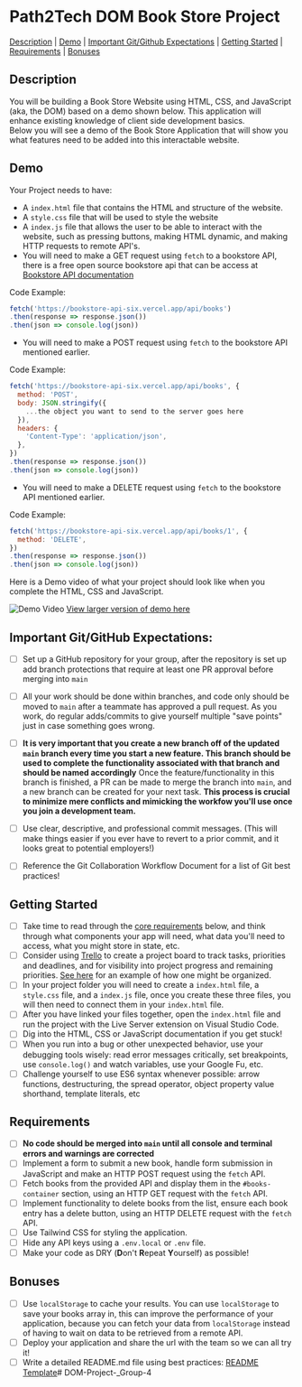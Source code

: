 # Path2Tech DOM Book Store Project
[Description](#description) | [Demo](#demo) | [Important Git/Github Expectations](#important-gitgithub-expectations) | [Getting Started](#getting-started) | [Requirements](#getting-started) | [Bonuses](#bonuses)
## Description
You will be building a Book Store Website using HTML, CSS, and JavaScript (aka, the DOM) based on a demo shown below. This application will enhance existing knowledge of client side development basics.
<br>
Below you will see a demo of the Book Store Application that will show you what features need to be added into this interactable website.

## Demo
Your Project needs to have:
- A `index.html` file that contains the HTML and structure of the website.
- A `style.css` file that will be used to style the website
- A `index.js` file that allows the user to be able to interact with the website, such as pressing buttons, making HTML dynamic, and making HTTP requests to remote API's.
- You will need to make a GET request using `fetch` to a bookstore API, there is a free open source bookstore api that can be access at [Bookstore API documentation](https://bookstore-api-six.vercel.app/)

Code Example:
```JavaScript
fetch('https://bookstore-api-six.vercel.app/api/books')
.then(response => response.json())
.then(json => console.log(json))
```
- You will need to make a POST request using `fetch` to the bookstore API mentioned earlier.

Code Example:
```JavaScript
fetch('https://bookstore-api-six.vercel.app/api/books', {
  method: 'POST',
  body: JSON.stringify({
    ...the object you want to send to the server goes here
  }),
  headers: {
    'Content-Type': 'application/json',
  },
})
.then(response => response.json())
.then(json => console.log(json))
```
- You will need to make a DELETE request using `fetch` to the bookstore API mentioned earlier.

Code Example:
```JavaScript
fetch('https://bookstore-api-six.vercel.app/api/books/1', {
  method: 'DELETE',
})
.then(response => response.json())
.then(json => console.log(json))
```
Here is a Demo video of what your project should look like when you complete the HTML, CSS and JavaScript.

![Demo Video](assets/DOM%20Book%20Store%20Project%20Demo.gif)
[View larger version of demo here](https://app.screencastify.com/v3/watch/MgYl5U5QzdwMSH11lG30)

## Important Git/GitHub Expectations:
- [ ] Set up a GitHub repository for your group, after the repository is set up add branch protections that require at least one PR approval before merging into `main`
- [ ] All your work should be done within branches, and code only should be moved to `main` after a teammate has approved a pull request. As you work, do regular adds/commits to give yourself multiple "save points" just in case something goes wrong.
- [ ] <strong>It is very important that you create a new branch off of the updated `main` branch every time you start a new feature. This branch should be used to complete the functionality associated with that branch and should be named accordingly</strong> Once the feature/functionality in this branch is finished, a PR can be made to merge the branch into `main`, and a new branch can be created for your next task. <strong>This process is crucial to minimize mere conflicts and mimicking the workfow you'll use once you join a development team.</strong>
- [ ] Use clear, descriptive, and professional commit messages. (This will make things easier if you ever have to revert to a prior commit, and it looks great to potential employers!)
- [ ] Reference the Git Collaboration Workflow Document for a list of Git best practices! 


## Getting Started
- [ ] Take time to read through the [core requirements](#requirements) below, and think through what components your app will need, what data you'll need to access, what you might store in state, etc.
- [ ] Consider using [Trello](https://trello.com/) to create a project board to track tasks, priorities and deadlines, and for visibility into project progress and remaining priorities. [See here](https://trello.com/b/WjhFXOdJ/demo-project-board) for an example of how one might be organized.
- [ ] In your project folder you will need to create a `index.html` file, a `style.css` file, and a `index.js` file, once you create these three files, you will then need to connect them in your `index.html` file.
- [ ] After you have linked your files together, open the `index.html` file and run the project with the Live Server extension on Visual Studio Code.
- [ ] Dig into the HTML, CSS or JavaScript documentation if you get stuck!
- [ ] When you run into a bug or other unexpected behavior, use your debugging tools wisely: read error messages critically, set breakpoints, use `console.log()` and watch variables, use your Google Fu, etc.
- [ ] Challenge yourself to use ES6 syntax whenever possible: arrow functions, destructuring, the spread operator, object property value shorthand, template literals, etc

## Requirements 
- [ ] <strong>No code should be merged into `main` until all console and terminal errors and warnings are corrected</strong>
- [ ] Implement a form to submit a new book, handle form submission in JavaScript and make an HTTP POST request using the `fetch` API.
- [ ] Fetch books from the provided API and display them in the `#books-container` section, using an HTTP GET request with the `fetch` API.
- [ ] Implement functionality to delete books from the list, ensure each book entry has a delete button, using an HTTP DELETE request with the `fetch` API.
- [ ] Use Tailwind CSS for styling the application.
- [ ] Hide any API keys using a `.env.local` or `.env` file.
- [ ] Make your code as DRY (<strong>D</strong>on't <strong>R</strong>epeat <strong>Y</strong>ourself) as possible!

## Bonuses
- [ ] Use `localStorage` to cache your results. You can use `localStorage` to save your books array in, this can improve the performance of your application, because you can fetch your data from `localStorage` instead of having to wait on data to be retrieved from a remote API.
- [ ] Deploy your application and share the url with the team so we can all try it!
- [ ] Write a detailed README.md file using best practices: [README Template](https://gist.github.com/PurpleBooth/109311bb0361f32d87a2)#   D O M - P r o j e c t - _ G r o u p - 4  
 